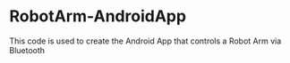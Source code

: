 # RobotArm-AndroidApp
This code is used to create the Android App that controls a Robot Arm via Bluetooth
